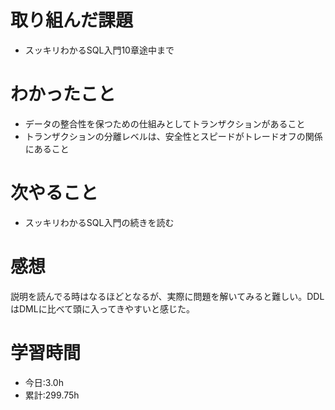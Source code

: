 # 取り組んだ課題
- スッキリわかるSQL入門10章途中まで
# わかったこと
- データの整合性を保つための仕組みとしてトランザクションがあること
- トランザクションの分離レベルは、安全性とスピードがトレードオフの関係にあること
# 次やること
- スッキリわかるSQL入門の続きを読む
# 感想
説明を読んでる時はなるほどとなるが、実際に問題を解いてみると難しい。DDLはDMLに比べて頭に入ってきやすいと感じた。
# 学習時間
- 今日:3.0h
- 累計:299.75h
